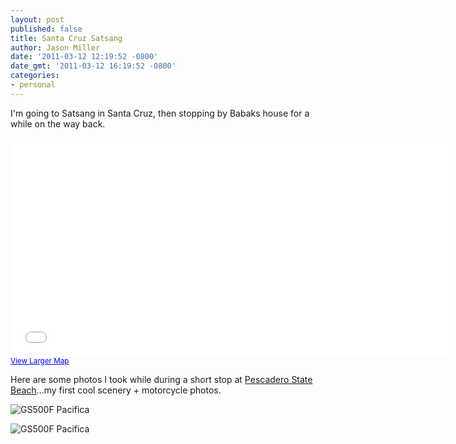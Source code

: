 ```yaml
---
layout: post
published: false
title: Santa Cruz Satsang
author: Jason Miller
date: '2011-03-12 12:19:52 -0800'
date_gmt: '2011-03-12 16:19:52 -0800'
categories:
- personal
---
```


I'm going to Satsang in Santa Cruz, then stopping by Babaks house for a while on
the way back.

<iframe scrolling="no" marginheight="0" marginwidth="0"
  src="//maps.google.com/maps?f=d&amp;source=s_d&amp;saddr=2309+Blake+St,+Berkeley,+CA+94704&amp;daddr=37.53582,-122.51785+to:1307+Seabright+Ave,+Santa+Cruz,+CA+95062&amp;geocode=FSbCQQIdvWy2-CnNzfJ2KXyFgDHE9VbHxPngrQ%3BFUzAPAIdpoay-Cmx76krwXGPgDETnfruSUl7Gw%3BFfozNAId-kq6-CnnGChZp2qOgDH7q22o1wVV_Q&amp;hl=en&amp;mra=dpe&amp;mrsp=1&amp;sz=9&amp;via=1&amp;sll=37.41935,-122.081745&amp;sspn=1.631614,2.861938&amp;ie=UTF8&amp;ll=37.418163,-122.074585&amp;spn=1.526958,3.845215&amp;z=8&amp;output=embed"
  frameborder="0"
  height="350"
  width="700">
</iframe><br />
<small>
  <a
    href="http://maps.google.com/maps?f=d&amp;source=embed&amp;saddr=2309+Blake+St,+Berkeley,+CA+94704&amp;daddr=37.53582,-122.51785+to:1307+Seabright+Ave,+Santa+Cruz,+CA+95062&amp;geocode=FSbCQQIdvWy2-CnNzfJ2KXyFgDHE9VbHxPngrQ%3BFUzAPAIdpoay-Cmx76krwXGPgDETnfruSUl7Gw%3BFfozNAId-kq6-CnnGChZp2qOgDH7q22o1wVV_Q&amp;hl=en&amp;mra=dpe&amp;mrsp=1&amp;sz=9&amp;via=1&amp;sll=37.41935,-122.081745&amp;sspn=1.631614,2.861938&amp;ie=UTF8&amp;ll=37.418163,-122.074585&amp;spn=1.526958,3.845215&amp;z=8"
    style="color: #0000ff; text-align: left;"
  >
      View Larger Map
  </a>
</small>

Here are some photos I took while during a short stop at
[Pescadero State Beach](https://goo.gl/maps/GVZvQ7PxHKL2)...my first cool scenery + motorcycle photos.

![GS500F Pacifica]({{site.assets.url_prefix}}/images/posts/pacifica-gs-500f-1.jpg "GS500F Pacifica")

![GS500F Pacifica]({{site.assets.url_prefix}}/images/posts/pacifica-gs-500f-2.jpg "GS500F Pacifica")
